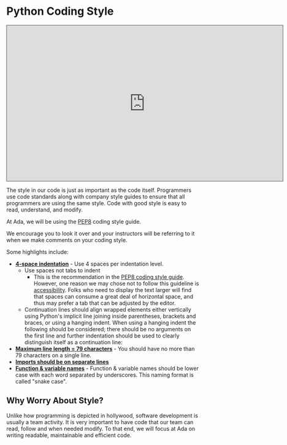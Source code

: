 # Python Coding Style

<iframe src="https://adaacademy.hosted.panopto.com/Panopto/Pages/Embed.aspx?id=90f1f6c3-d359-4dc4-960a-acb5001eb0ef&autoplay=false&offerviewer=true&showtitle=true&showbrand=false&start=0&interactivity=all" height="405" width="720" style="border: 1px solid #464646;" allowfullscreen allow="autoplay"></iframe>

The style in our code is just as important as the code itself. Programmers use code standards along with company style guides to ensure that all programmers are using the same style. Code with good style is easy to read, understand, and modify.

At Ada, we will be using the [PEP8](https://www.python.org/dev/peps/pep-0008/) coding style guide. 

We encourage you to look it over and your instructors will be referring to it when we make comments on your coding style.

Some highlights include:

* **[4-space indentation](https://peps.python.org/pep-0008/#indentation)** - Use 4 spaces per indentation level.
  * Use spaces not tabs to indent
    * This is the recommendation in the [PEP8 coding style guide](https://peps.python.org/pep-0008/#tabs-or-spaces). However, one reason we may chose not to follow this guideline is [accessibility](https://www.reddit.com/r/javascript/comments/c8drjo/nobody_talks_about_the_real_reason_to_use_tabs/). Folks who need to display the text larger will find that spaces can consume a great deal of horizontal space, and thus may prefer a tab that can be adjusted by the editor.
  * Continuation lines should align wrapped elements either vertically using Python's implicit line joining inside parentheses, brackets and braces, or using a hanging indent. When using a hanging indent the following should be considered; there should be no arguments on the first line and further indentation should be used to clearly distinguish itself as a continuation line:
* **[Maximum line length = 79 characters](https://peps.python.org/pep-0008/#maximum-line-length)**  - You should have no more than 79 characters on a single line.
* **[Imports should be on separate lines](https://peps.python.org/pep-0008/#imports)** 
* **[Function & variable names](https://peps.python.org/pep-0008/#function-and-variable-names)** - Function & variable names should be lower case with each word separated by underscores. This naming format is called "snake case". 

## Why Worry About Style?

Unlike how programming is depicted in hollywood, software development is usually a team activity.  It is very important to have code that our team can read, follow and when needed modify.  To that end, we will focus at Ada on writing readable, maintainable and efficient code.

